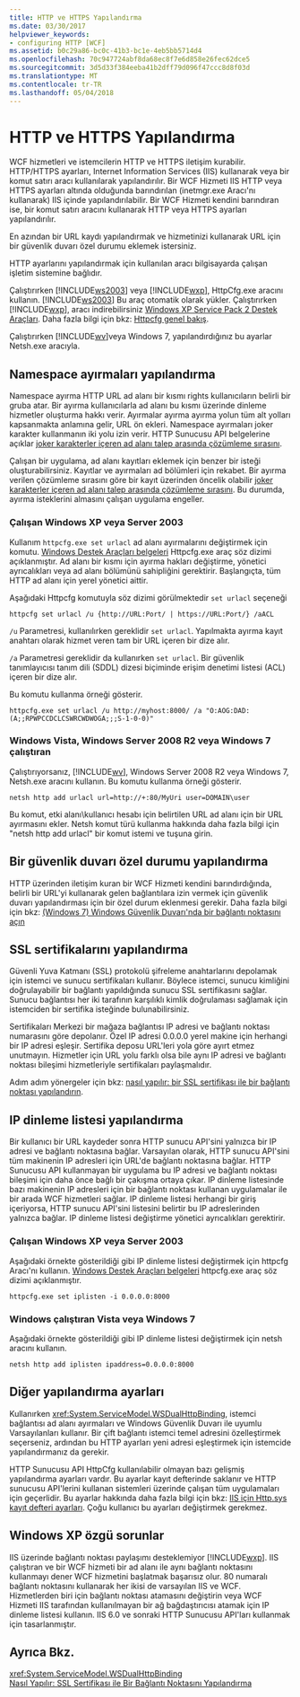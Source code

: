 ```yaml
---
title: HTTP ve HTTPS Yapılandırma
ms.date: 03/30/2017
helpviewer_keywords:
- configuring HTTP [WCF]
ms.assetid: b0c29a86-bc0c-41b3-bc1e-4eb5bb5714d4
ms.openlocfilehash: 70c947724abf8da68ec8f7e6d858e26fec62dce5
ms.sourcegitcommit: 3d5d33f384eeba41b2dff79d096f47ccc8d8f03d
ms.translationtype: MT
ms.contentlocale: tr-TR
ms.lasthandoff: 05/04/2018
---
```

# <a name="configuring-http-and-https"></a>HTTP ve HTTPS Yapılandırma
WCF hizmetleri ve istemcilerin HTTP ve HTTPS iletişim kurabilir. HTTP/HTTPS ayarları, Internet Information Services (IIS) kullanarak veya bir komut satırı aracı kullanılarak yapılandırılır. Bir WCF Hizmeti IIS HTTP veya HTTPS ayarları altında olduğunda barındırılan (inetmgr.exe Aracı'nı kullanarak) IIS içinde yapılandırılabilir. Bir WCF Hizmeti kendini barındıran ise, bir komut satırı aracını kullanarak HTTP veya HTTPS ayarları yapılandırılır.  
  
 En azından bir URL kaydı yapılandırmak ve hizmetinizi kullanarak URL için bir güvenlik duvarı özel durumu eklemek istersiniz.  
  
 HTTP ayarlarını yapılandırmak için kullanılan aracı bilgisayarda çalışan işletim sistemine bağlıdır.  
  
 Çalıştırırken [!INCLUDE[ws2003](../../../../includes/ws2003-md.md)] veya [!INCLUDE[wxp](../../../../includes/wxp-md.md)], HttpCfg.exe aracını kullanın. [!INCLUDE[ws2003](../../../../includes/ws2003-md.md)] Bu araç otomatik olarak yükler. Çalıştırırken [!INCLUDE[wxp](../../../../includes/wxp-md.md)], aracı indirebilirsiniz [Windows XP Service Pack 2 Destek Araçları](http://go.microsoft.com/fwlink/?LinkId=88606). Daha fazla bilgi için bkz: [Httpcfg genel bakış](http://go.microsoft.com/fwlink/?LinkId=88605).  
  
 Çalıştırırken [!INCLUDE[wv](../../../../includes/wv-md.md)]veya Windows 7, yapılandırdığınız bu ayarlar Netsh.exe aracıyla.  
  
## <a name="configuring-namespace-reservations"></a>Namespace ayırmaları yapılandırma  
 Namespace ayırma HTTP URL ad alanı bir kısmı rights kullanıcıların belirli bir gruba atar. Bir ayırma kullanıcılarla ad alanı bu kısmı üzerinde dinleme hizmetler oluşturma hakkı verir. Ayırmalar ayırma ayırma yolun tüm alt yolları kapsanmakta anlamına gelir, URL ön ekleri. Namespace ayırmaları joker karakter kullanmanın iki yolu izin verir. HTTP Sunucusu API belgelerine açıklar [joker karakterler içeren ad alanı talep arasında çözümleme sırasını](http://go.microsoft.com/fwlink/?LinkId=94841).  
  
 Çalışan bir uygulama, ad alanı kayıtları eklemek için benzer bir isteği oluşturabilirsiniz. Kayıtlar ve ayırmaları ad bölümleri için rekabet. Bir ayırma verilen çözümleme sırasını göre bir kayıt üzerinden öncelik olabilir [joker karakterler içeren ad alanı talep arasında çözümleme sırasını](http://go.microsoft.com/fwlink/?LinkId=94841). Bu durumda, ayırma isteklerini almasını çalışan uygulama engeller.  
  
### <a name="running-windows-xp-or-server-2003"></a>Çalışan Windows XP veya Server 2003  
 Kullanım `httpcfg.exe set urlacl` ad alanı ayırmalarını değiştirmek için komutu. [Windows Destek Araçları belgeleri](http://go.microsoft.com/fwlink/?LinkId=94840) Httpcfg.exe araç söz dizimi açıklanmıştır. Ad alanı bir kısmı için ayırma hakları değiştirme, yönetici ayrıcalıkları veya ad alanı bölümünü sahipliğini gerektirir. Başlangıçta, tüm HTTP ad alanı için yerel yönetici aittir.  
  
 Aşağıdaki Httpcfg komutuyla söz dizimi görülmektedir `set urlacl` seçeneği  
  
```  
httpcfg set urlacl /u {http://URL:Port/ | https://URL:Port/} /aACL  
```  
  
 `/u` Parametresi, kullanılırken gereklidir `set urlacl`. Yapılmakta ayırma kayıt anahtarı olarak hizmet veren tam bir URL içeren bir dize alır.  
  
 `/a` Parametresi gereklidir da kullanırken `set urlacl`. Bir güvenlik tanımlayıcısı tanım dili (SDDL) dizesi biçiminde erişim denetimi listesi (ACL) içeren bir dize alır.  
  
 Bu komutu kullanma örneği gösterir.  
  
```  
httpcfg.exe set urlacl /u http://myhost:8000/ /a "O:AOG:DAD:(A;;RPWPCCDCLCSWRCWDWOGA;;;S-1-0-0)"  
```  
  
### <a name="running-windows-vista-windows-server-2008-r2-or-windows-7"></a>Windows Vista, Windows Server 2008 R2 veya Windows 7 çalıştıran  
 Çalıştırıyorsanız, [!INCLUDE[wv](../../../../includes/wv-md.md)], Windows Server 2008 R2 veya Windows 7, Netsh.exe aracını kullanın. Bu komutu kullanma örneği gösterir.  
  
```  
netsh http add urlacl url=http://+:80/MyUri user=DOMAIN\user  
```  
  
 Bu komut, etki alanı\kullanıcı hesabı için belirtilen URL ad alanı için bir URL ayırmasını ekler.  Netsh komut türü kullanma hakkında daha fazla bilgi için "netsh http add urlacl" bir komut istemi ve tuşuna girin.  
  
## <a name="configuring-a-firewall-exception"></a>Bir güvenlik duvarı özel durumu yapılandırma  
 HTTP üzerinden iletişim kuran bir WCF Hizmeti kendini barındırdığında, belirli bir URL'yi kullanarak gelen bağlantılara izin vermek için güvenlik duvarı yapılandırması için bir özel durum eklenmesi gerekir. Daha fazla bilgi için bkz: [(Windows 7) Windows Güvenlik Duvarı'nda bir bağlantı noktasını açın](http://go.microsoft.com/fwlink/?LinkId=239961)  
  
## <a name="configuring-ssl-certificates"></a>SSL sertifikalarını yapılandırma  
 Güvenli Yuva Katmanı (SSL) protokolü şifreleme anahtarlarını depolamak için istemci ve sunucu sertifikaları kullanır. Böylece istemci, sunucu kimliğini doğrulayabilir bir bağlantı yapıldığında sunucu SSL sertifikasını sağlar. Sunucu bağlantısı her iki tarafının karşılıklı kimlik doğrulaması sağlamak için istemciden bir sertifika isteğinde bulunabilirsiniz.  
  
 Sertifikaları Merkezi bir mağaza bağlantısı IP adresi ve bağlantı noktası numarasını göre depolanır. Özel IP adresi 0.0.0.0 yerel makine için herhangi bir IP adresi eşleşir. Sertifika deposu URL'leri yola göre ayırt etmez unutmayın. Hizmetler için URL yolu farklı olsa bile aynı IP adresi ve bağlantı noktası bileşimi hizmetleriyle sertifikaları paylaşmalıdır.  
  
 Adım adım yönergeler için bkz: [nasıl yapılır: bir SSL sertifikası ile bir bağlantı noktası yapılandırın](../../../../docs/framework/wcf/feature-details/how-to-configure-a-port-with-an-ssl-certificate.md).  
  
## <a name="configuring-the-ip-listen-list"></a>IP dinleme listesi yapılandırma  
 Bir kullanıcı bir URL kaydeder sonra HTTP sunucu API'sini yalnızca bir IP adresi ve bağlantı noktasına bağlar. Varsayılan olarak, HTTP sunucu API'sini tüm makinenin IP adresleri için URL'de bağlantı noktasına bağlar. HTTP Sunucusu API kullanmayan bir uygulama bu IP adresi ve bağlantı noktası bileşimi için daha önce bağlı bir çakışma ortaya çıkar. IP dinleme listesinde bazı makinenin IP adresleri için bir bağlantı noktası kullanan uygulamalar ile bir arada WCF hizmetleri sağlar. IP dinleme listesi herhangi bir giriş içeriyorsa, HTTP sunucu API'sini listesini belirtir bu IP adreslerinden yalnızca bağlar. IP dinleme listesi değiştirme yönetici ayrıcalıkları gerektirir.  
  
### <a name="running-windows-xp-or-server-2003"></a>Çalışan Windows XP veya Server 2003  
 Aşağıdaki örnekte gösterildiği gibi IP dinleme listesi değiştirmek için httpcfg Aracı'nı kullanın. [Windows Destek Araçları belgeleri](http://go.microsoft.com/fwlink/?LinkId=94840) httpcfg.exe araç söz dizimi açıklanmıştır.  
  
```  
httpcfg.exe set iplisten -i 0.0.0.0:8000  
```  
  
### <a name="running-windows-vista-or-windows-7"></a>Windows çalıştıran Vista veya Windows 7  
 Aşağıdaki örnekte gösterildiği gibi IP dinleme listesi değiştirmek için netsh aracını kullanın.  
  
```  
netsh http add iplisten ipaddress=0.0.0.0:8000  
```  
  
## <a name="other-configuration-settings"></a>Diğer yapılandırma ayarları  
 Kullanırken <xref:System.ServiceModel.WSDualHttpBinding>, istemci bağlantısı ad alanı ayırmaları ve Windows Güvenlik Duvarı ile uyumlu Varsayılanları kullanır. Bir çift bağlantı istemci temel adresini özelleştirmek seçerseniz, ardından bu HTTP ayarları yeni adresi eşleştirmek için istemcide yapılandırmanız da gerekir.  
  
 HTTP Sunucusu API HttpCfg kullanılabilir olmayan bazı gelişmiş yapılandırma ayarları vardır. Bu ayarlar kayıt defterinde saklanır ve HTTP sunucusu API'lerini kullanan sistemleri üzerinde çalışan tüm uygulamaları için geçerlidir. Bu ayarlar hakkında daha fazla bilgi için bkz: [IIS için Http.sys kayıt defteri ayarları](http://go.microsoft.com/fwlink/?LinkId=94843). Çoğu kullanıcı bu ayarları değiştirmek gerekmez.  
  
## <a name="issues-specific-to-windows-xp"></a>Windows XP özgü sorunlar  
 IIS üzerinde bağlantı noktası paylaşımı desteklemiyor [!INCLUDE[wxp](../../../../includes/wxp-md.md)]. IIS çalıştıran ve bir WCF hizmeti bir ad alanı ile aynı bağlantı noktasını kullanmayı dener WCF hizmetini başlatmak başarısız olur. 80 numaralı bağlantı noktasını kullanarak her ikisi de varsayılan IIS ve WCF. Hizmetlerden biri için bağlantı noktası atamasını değiştirin veya WCF Hizmeti IIS tarafından kullanılmayan bir ağ bağdaştırıcısı atamak için IP dinleme listesi kullanın. IIS 6.0 ve sonraki HTTP Sunucusu API'ları kullanmak için tasarlanmıştır.  
  
## <a name="see-also"></a>Ayrıca Bkz.  
 <xref:System.ServiceModel.WSDualHttpBinding>  
 [Nasıl Yapılır: SSL Sertifikası ile Bir Bağlantı Noktasını Yapılandırma](../../../../docs/framework/wcf/feature-details/how-to-configure-a-port-with-an-ssl-certificate.md)
